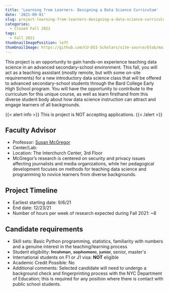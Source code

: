 ```yaml
---
title: 'Learning from Learners- Designing a Data Science Curriculum'
date: '2021-09-01'
slug: project-learning-from-learners-designing-a-data-science-curriculum
categories:
  - Closed Fall 2021
tags:
  - Fall 2021
thumbnailImagePosition: left
thumbnailImage: https://github.com/CU-DSI-Scholars/site-source/blob/main/static/img/edlab.png?raw=true
---
```

This project is an opportunity to gain hands-on experience teaching data science in an advanced secondary-school environment. This fall, you will act as a teaching assistant (mostly remote, but with some on-site requirements) for a new introductory data science class that will be offered to advanced secondary-school students through the Bard College Early High School program. You will have the opportunity to contribute to the curriculum for this unique course, as well as learn firsthand from this diverse student body about how data science instruction can attract and engage learners of all backgrounds.

<!--more-->

{{< alert info >}}
This is project is NOT accepting applications.
{{< /alert >}}

## Faculty Advisor
+ Professor: [Susan McGregor](https://datascience.columbia.edu/people/susan-mcgregor/)
+ Center/Lab: 
+ Location: The Interchurch Center, 3rd Floor
+ McGregor’s research is centered on security and privacy issues affecting journalists and media organizations, while her pedagogical development focuses on methods for teaching data science and programming to novice learners from diverse backgrounds.

## Project Timeline
+ Earliest starting date: 9/6/21
+ End date: 12/23/21
+ Number of hours per week of research expected during Fall 2021: ~8

## Candidate requirements
+ Skill sets: Basic Python programming, statistics, familiarity with numbers and a genuine interest in the teaching/learning process
+ Student eligibility: ~~freshman~~, ~~sophomore~~, ~~junior~~, senior, master's
+ International students on F1 or J1 visa: **NOT** eligible
+ Academic Credit Possible: No
+ Additional comments: Selected candidate will need to undergo a background check and fingerprinting process with the NYC Department of Education; this is required for any position where there is contact with public school students.

